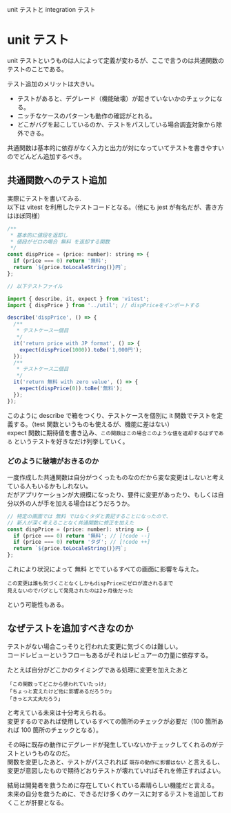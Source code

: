 unit テストと integration テスト

# unit テスト

unit テストというものは人によって定義が変わるが、ここで言うのは共通関数のテストのことである。

テスト追加のメリットは大きい。

- テストがあると、デグレード（機能破壊）が起きていないかのチェックになる。
- ニッチなケースのパターンも動作の確認がとれる。
- どこがバグを起こしているのか、テストをパスしている場合調査対象から除外できる。

共通関数は基本的に依存がなく入力と出力が対になっていてテストを書きやすいのでどんどん追加するべき。

## 共通関数へのテスト追加

実際にテストを書いてみる.  
以下は vitest を利用したテストコードとなる。（他にも jest が有名だが、書き方はほぼ同様）

```js
/**
 * 基本的に値段を返却し
 * 値段がゼロの場合 無料 を返却する関数
 */
const dispPrice = (price: number): string => {
  if (price === 0) return '無料';
  return `${price.toLocaleString()}円`;
};

// 以下テストファイル

import { describe, it, expect } from 'vitest';
import { dispPrice } from '../util'; // dispPriceをインポートする

describe('dispPrice', () => {
  /**
   * テストケース一個目
   */
  it('return price with JP format', () => {
    expect(dispPrice(1000)).toBe('1,000円');
  });
  /**
   * テストケース二個目
   */
  it('return 無料 with zero value', () => {
    expect(dispPrice(0)).toBe('無料');
  });
});
```

このように describe で箱をつくり、テストケースを個別に it 関数でテストを定義する。（test 関数というものも使えるが、機能に差はない）  
expect 関数に期待値を書き込み、`この関数はこの場合このような値を返却するはずである` というテストを好きなだけ列挙していく。

### どのように破壊がおきるのか

一度作成した共通関数は自分がつくったものなのだから変な変更はしないと考えている人もいるかもしれない。  
だがアプリケーションが大規模になったり、要件に変更があったり、もしくは自分以外の人が手を加える場合はどうだろうか。

```js
// 特定の画面では 無料 ではなくタダと表記することになったので、
// 新人が深く考えることなく共通関数に修正を加えた
const dispPrice = (price: number): string => {
  if (price === 0) return '無料'; // [!code --]
  if (price === 0) return 'タダ'; // [!code ++]
  return `${price.toLocaleString()}円`;
};
```

これにより状況によって 無料 とでているすべての画面に影響を与えた。

```
この変更は誰も気づくことなくしかもdispPriceにゼロが渡されるまで
見えないのでバグとして発見されたのは2ヶ月後だった
```

という可能性もある。

## なぜテストを追加すべきなのか

テストがない場合こっそりと行われた変更に気づくのは難しい。  
コードレビューというフローもあるがそれはレビュアーの力量に依存する。

たとえば自分がどこかのタイミングである処理に変更を加えたあと

```
「この関数ってどこから使われていたっけ」
「ちょっと変えたけど他に影響あるだろうか」
「きっと大丈夫だろう」
```

と考えている未来は十分考えられる。  
変更するのであれば使用しているすべての箇所のチェックが必要だ（100 箇所あれば 100 箇所のチェックとなる）。

その時に既存の動作にデグレードが発生していないかチェックしてくれるのがテストというものなのだ。  
関数を変更したあと、テストがパスされれば `既存の動作に影響はない` と言えるし、変更が意図したもので期待どおりテストが壊れていればそれを修正すればよい。

結局は開発者を救うために存在していくれている素晴らしい機能だと言える。  
未来の自分を救うために、できるだけ多くのケースに対するテストを追加しておくことが肝要となる。
